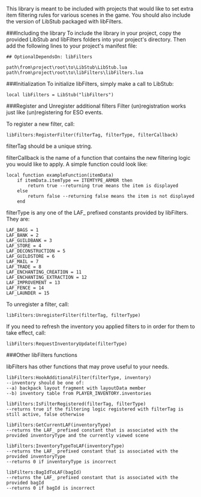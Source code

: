 This library is meant to be included with projects that would like to set extra item filtering rules for various scenes in the game. You should also include the version of LibStub packaged with libFilters.

###Including the library
To include the library in your project, copy the provided LibStub and libFilters folders into your project's directory. Then add the following lines to your project's manifest file:

    ## OptionalDependsOn: libFilters
    
    path\from\project\root\to\LibStub\LibStub.lua
    path\from\project\root\to\libFilters\libFilters.lua

###Initialization
To initialize libFilters, simply make a call to LibStub:

    local libFilters = LibStub("libFilters")
    
###Register and Unregister additional filters
Filter (un)registration works just like (un)registering for ESO events.

To register a new filter, call:

    libFilters:RegisterFilter(filterTag, filterType, filterCallback)
    
filterTag should be a unique string.

filterCallback is the name of a function that contains the new filtering logic you would like to apply. A simple function could look like:

    local function exampleFunction(itemData)
        if itemData.itemType == ITEMTYPE_ARMOR then
            return true --returning true means the item is displayed
        else
            return false --returning false means the item is not displayed
        end

filterType is any one of the LAF_ prefixed constants provided by libFilters. They are:

    LAF_BAGS = 1
    LAF_BANK = 2
    LAF_GUILDBANK = 3
    LAF_STORE = 4
    LAF_DECONSTRUCTION = 5
    LAF_GUILDSTORE = 6
    LAF_MAIL = 7
    LAF_TRADE = 8
    LAF_ENCHANTING_CREATION = 11
    LAF_ENCHANTING_EXTRACTION = 12
    LAF_IMPROVEMENT = 13
    LAF_FENCE = 14
    LAF_LAUNDER = 15

To unregister a filter, call:

    libFilters:UnregisterFilter(filterTag, filterType)

If you need to refresh the inventory you applied filters to in order for them to take effect, call:

    libFilters:RequestInventoryUpdate(filterType)
    
###Other libFilters functions

libFilters has other functions that may prove useful to your needs.

    libFilters:HookAdditionalFilter(filterType, inventory)
    --inventory should be one of:
    --a) backpack layout fragment with layoutData member
    --b) inventory table from PLAYER_INVENTORY.inventories
    
    libFilters:IsFilterRegistered(filterTag, filterType)
    --returns true if the filtering logic registered with filterTag is still active, false otherwise
    
    libFilters:GetCurrentLAF(inventoryType)
    --returns the LAF_ prefixed constant that is associated with the provided inventoryType and the currently viewed scene
    
    libFilters:InventoryTypeToLAF(inventoryType)
    --returns the LAF_ prefixed constant that is associated with the provided inventoryType
    --returns 0 if inventoryType is incorrect
    
    libFilters:BagIdToLAF(bagId)
    --returns the LAF_ prefixed constant that is associated with the provided bagId
    --returns 0 if bagId is incorrect
